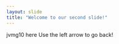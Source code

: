```yaml
---
layout: slide
title: "Welcome to our second slide!"
---
```

jvmg10 here
Use the left arrow to go back!
